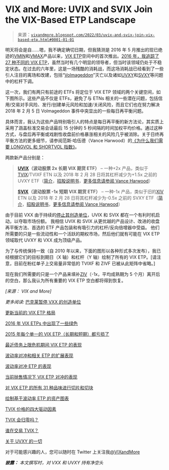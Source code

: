<!--yml

category: 未分类

date: 2024-05-18 16:05:49

-->

# VIX and More: UVIX and SVIX Join the VIX-Based ETP Landscape

> 来源：[`vixandmore.blogspot.com/2022/03/uvix-and-svix-join-vix-based-etp.html#0001-01-01`](http://vixandmore.blogspot.com/2022/03/uvix-and-svix-join-vix-based-etp.html#0001-01-01)

明天将会是自……嗯，我不确定确切日期，但我猜测是 2016 年 5 月推出的现已绝迹的[VMIN](http://vixandmore.blogspot.com/search/label/VMIN)和[VMAX](http://vixandmore.blogspot.com/search/label/VMAX)产品以来，[VIX ETP](http://vixandmore.blogspot.com/search/label/VIX%20ETN)空间中的首次推出。[2016 年，我追踪了 27 种不同的 VIX ETP](http://vixandmore.blogspot.com/2016/05/update-vix-etp-landscape-including-vmax.html)，虽然当时有几个明显的领导者，但当时该领域仍处于不稳定状态。在过去的六年里，这是一场残酷的消耗战，而这场消耗战已经看到了一些引人注目的离场和改建，包括“[Volmageddon](http://vixandmore.blogspot.com/search/label/Volmageddon)”灭亡以及诸如[UVXY](http://vixandmore.blogspot.com/search/label/UVXY)和[SVXY](http://vixandmore.blogspot.com/search/label/SVXY)等问题中的杠杆下调。

这一次，我们有两只有前途的 ETFs 将定位于 VIX ETP 领域的两个关键空间，如下图所示。这些产品不仅是 ETFs，避免了与 ETNs 相关的一些潜在问题，包括信用/交易对手风险、发行/创建单元风险和加速/关闭风险，而且它们也在努力解决 2018 年 2 月 5 日 Volmageddon 事件中突显出的一些每日再平衡问题。

具体而言，我认为这些产品特别吸引人的特点是每日再平衡的新方法论，其实质上采用了涵盖标准交易会话最后 15 分钟的 5 秒间隔的时间加权平均价格。通过这种方式，与盘后再平衡或戏剧性收盘前价格暴涨相关的风险几乎被消除。关于日终再平衡方法的更多细节，请参阅范斯·哈伍德（Vance Harwood）的[《为什么我们需要 LONGVOL 和 SHORTVOL 指数》](https://sixfigureinvesting.com/2022/01/how-do-the-shortvol-and-longvol-indexes-work/)。

两款新产品分别是：

> **[UVIX](http://vixandmore.blogspot.com/search/label/UVIX)（波动股票 2x 长期 VIX 期货 ETF）** – 一种+2x 产品，类似于[TVIX](http://vixandmore.blogspot.com/search/label/TVIX)/TVIXF ETN 以及 2018 年 2 月 28 日将其杠杆减少为+1.5x 之前的 UVXY ETF（[简介](https://www.volatilityshares.com/uvix/)，[招股说明书](https://www.volatilityshares.com/wp-content/uploads/2022/03/UVIX-SVIX-Prospectus.pdf)，[更多信息请参阅 Vance Harwood](https://sixfigureinvesting.com/2022/02/how-does-volatility-shares-2x-uvix-work/#more-17374)）
> 
> **[SVIX](http://vixandmore.blogspot.com/search/label/SVIX)（波动股票 -1x 短期 VIX 期货 ETF）** – 一种-1x 产品，类似于旧的[XIV](http://vixandmore.blogspot.com/search/label/XIV) ETN 以及 2018 年 2 月 28 日将其杠杆减少为-0.5x 之前的 SVXY ETF（[简介](https://www.volatilityshares.com/svix/)，[招股说明书](https://www.volatilityshares.com/wp-content/uploads/2022/03/UVIX-SVIX-Prospectus.pdf)，[更多信息请参阅 Vance Harwood](https://sixfigureinvesting.com/2022/02/how-does-volatility-shares-svix-work/#more-17358)）

由于目前 VXX 由于持续的[停止其创造单位](http://vixandmore.blogspot.com/2022/03/barclays-suspends-creation-units-for-vxx.html)，UVIX 和 SVIX 都在一个有利时机启动，以夺取市场份额。 我相信 UVIX 和 SVIX 从更优越的产品设计、改进的收盘再平衡方法、首选的 ETF 产品包装和有吸引力的杠杆/反向倍增器中受益。 他们所需要的只是一些流动性和一个活跃的期权市场，然后他们就有可能在 VIX ETP 领域取代 UVXY 和 VXX 成为顶级产品。

为了与传统保持一致（自 2010 年以来，下面的图形以各种形式多次发布），我已经根据它们的目标到期日（X 轴）和杠杆（Y 轴）绘制了所有的 VIX ETP。[请注意，目前在粉红单子上交易量非常低的 TVIXF 和 ZIVF 已被从此矩阵中省略。]

现在我们所需要的只是一个产品来填补[ZIV](http://vixandmore.blogspot.com/search/label/ZIV)（-1x，平均成熟期为 5 个月）离开后的空白，那么我认为所有重要的 VIX ETP 空白都将得到恢复。

*[来源： VIX and More]*

*更多阅读:* [巴克莱暂停 VXX 的创造单位](http://vixandmore.blogspot.com/2022/03/barclays-suspends-creation-units-for-vxx.html)

[更新当前的 VIX ETP 格局](http://vixandmore.blogspot.com/2020/10/updating-current-vix-based-etp-landscape.html)

[2016 年 VIX ETPs 中出现了一些绿色](http://vixandmore.blogspot.com/2017/01/vix-etps-flash-some-green-in-2016.html)

[2015 年每个单一的 VIX ETP（长期和短期）都亏损了](http://vixandmore.blogspot.com/2016/01/every-single-vix-etp-long-and-short.html)

[最近债务上限危机期间 VIX ETP 的表现](http://vixandmore.blogspot.com/2013/10/performance-of-vix-etps-during-recent.html)

[波动率对冲和相关 ETP 的扩展表现](http://vixandmore.blogspot.com/2013/08/expanded-performance-of-volatility.html)

[波动率对冲 ETP 的表现](http://vixandmore.blogspot.com/2012/06/performance-of-volatility-hedged-etps.html)

[当前抛售情况下 VIX ETP 对冲的表现](http://vixandmore.blogspot.com/2012/04/performance-of-vix-etp-hedges-in.html)

[对 VIX ETP 的所有 31 种品味进行切片和切块](http://vixandmore.blogspot.com/2011/11/ten-months-have-passed-since-last-time.html)

[绘制基于波动率 ETP 的资产图表](http://vixandmore.blogspot.com/2011/01/charting-assets-of-volatility-based.html)

[TVIX 价格的四大驱动因素](http://vixandmore.blogspot.com/2012/02/four-key-drivers-of-price-of-tvix.html)

[TVIX 会归零吗？](http://vixandmore.blogspot.com/2012/02/will-tvix-go-to-zero.html)

[谁在交易 TVIX？](http://vixandmore.blogspot.com/2012/02/who-is-trading-tvix.html)

[关于 UVXY 的一切](http://vixandmore.blogspot.com/2012/02/all-about-uvxy.html)

对于可能感兴趣的人，您可以随时在 Twitter 上关注我[@VIXandMore](https://twitter.com/VIXandMore)

***披露：*** *本文撰写时，对 VXX 和 UVXY 持有净空头*
